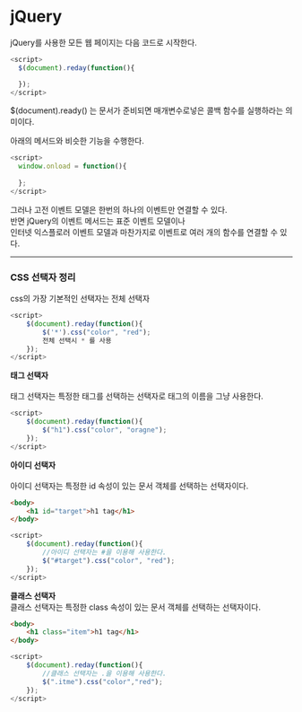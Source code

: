 # jQuery

jQuery를 사용한 모든 웹 페이지는 다음 코드로 시작한다.

```javascript
<script>
  $(document).reday(function(){

  });
</script>
```

$(document).ready() 는 문서가 준비되면 매개변수로넣은 콜백 함수를 실행하라는 의미이다.  

아래의 메서드와 비슷한 기능을 수행한다.

```javascript
<script>
  window.onload = function(){
    
  };
</script>
```

그러나 고전 이벤트 모델은 한번의 하나의 이벤트만 연결할 수 있다.  
반면 jQuery의 이벤트 메서드는 표준 이벤트 모델이나   
인터넷 익스플로러 이벤트 모델과 마찬가지로 이벤트로 여러 개의 함수를 연결할 수 있다.

- - -

### CSS 선택자 정리

css의 가장 기본적인 선택자는 전체 선택자 

```javascript
<script>
    $(document).reday(function(){
        $('*').css("color", "red");
        전체 선택시 * 를 사용
    });
</script>
```

**태그 선택자**<br>  
태그 선택자는 특정한 태그를 선택하는 선택자로 태그의 이름을 그냥 사용한다.

```javascript
<script>
    $(document).reday(function(){
        $("h1").css("color", "oragne");
    });
</script>
```

**아이디 선택자**<br>  
아이디 선택자는 특정한 id 속성이 있는 문서 객체를 선택하는 선택자이다.

```html
<body>
    <h1 id="target">h1 tag</h1>
</body>
```

```javascript
<script>
    $(document).reday(function(){
        //아이디 선택자는 #을 이용해 사용한다.
        $("#target").css("color", "red");
    });
</script>
```

**클래스 선택자**<br>
클래스 선택자는 특정한 class 속성이 있는 문서 객체를 선택하는 선택자이다.

```html
<body>
    <h1 class="item">h1 tag</h1>
</body>
```

```javascript
<script>
    $(document).reday(function(){
        //클래스 선택자는 .을 이용해 사용한다.
        $(".itme").css("color","red");
    });
</script>
```